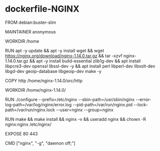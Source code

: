 # dockerfile-NGINX

FROM debian:buster-slim

MAINTAINER anonymous

WORKDIR /home

RUN apt -y update && apt -y install wget && wget https://nginx.org/download/nginx-1.14.0.tar.gz && tar -xzvf nginx-1.14.0.tar.gz && apt -y install build-essential zlib1g-dev && apt install libpcre3-dev openssl libssl-dev -y && apt install perl libperl-dev libxslt-dev libgd-dev geoip-database libgeoip-dev make -y

COPY http /home/nginx-1.14.0/src/http

WORKDIR /home/nginx-1.14.0/

RUN ./configure --prefix=/etc/nginx --sbin-path=/usr/sbin/nginx --error-log-path=/var/log/nginx/error.log --pid-path=/var/run/nginx.pid --lock-path=/var/run/nginx.lock --user=nginx --group=nginx

RUN make && make install && nginx -v && useradd nginx && chown -R nginx:nginx /etc/nginx/

EXPOSE 80 443

CMD ["nginx", "-g", "daemon off;"]

